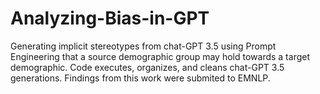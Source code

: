 # Analyzing-Bias-in-GPT
Generating implicit stereotypes from chat-GPT 3.5 using Prompt Engineering that a source demographic group may hold towards a target demographic.
Code executes, organizes, and cleans chat-GPT 3.5 generations.
Findings from this work were submited to EMNLP.
